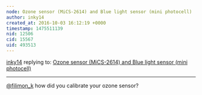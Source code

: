 ```yaml
---
node: Ozone sensor (MiCS-2614) and Blue light sensor (mini photocell)
author: inky14
created_at: 2016-10-03 16:12:19 +0000
timestamp: 1475511139
nid: 12506
cid: 15567
uid: 493513
---
```




[inky14](../profile/inky14) replying to: [Ozone sensor (MiCS-2614) and Blue light sensor (mini photocell)](../notes/filimon_k/12-13-2015/ozone-sensor-mics-2614-and-blue-light-sensor-mini-photocell)

----
[@filimon_k](/profile/filimon_k) how did you calibrate your ozone sensor?